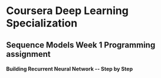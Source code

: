 # Coursera Deep Learning Specialization
## Sequence Models Week 1 Programming assignment
#### Building Recurrent Neural Network -- Step by Step
